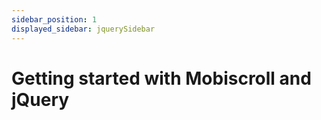 ```yaml
---
sidebar_position: 1
displayed_sidebar: jquerySidebar
---
```


# Getting started with Mobiscroll and jQuery